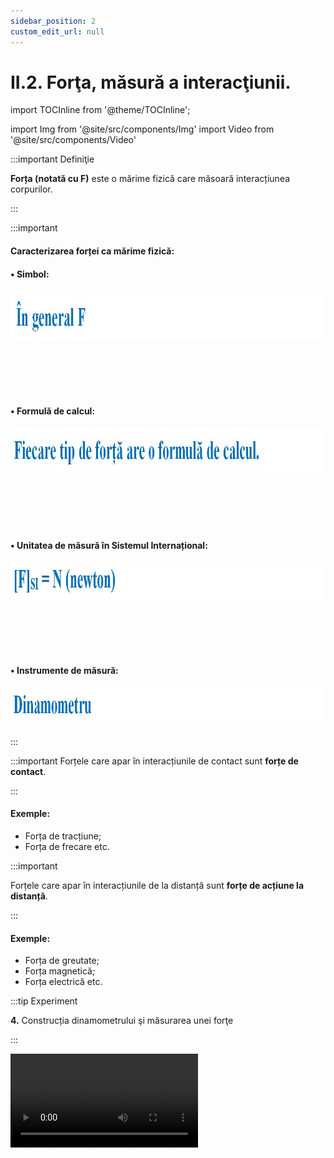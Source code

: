 ```yaml
---
sidebar_position: 2
custom_edit_url: null
---
```


# II.2.  Forţa, măsură a interacţiunii.



import TOCInline from '@theme/TOCInline';

<TOCInline toc={toc} />



import Img from '@site/src/components/Img'
import Video from '@site/src/components/Video'





:::important Definiţie
 
**Forța (notată cu F)** este o mărime fizică care măsoară interacțiunea corpurilor. 
 
:::



:::important

#### Caracterizarea forței ca mărime fizică:

#### •	Simbol: 


<Img className="img-responsive4" src="fizica/clasa7/capitolul2/2_2_Poza0_SimbolForta.jpg" width="1000" height="79" />

<br></br>
<br></br>


#### •	Formulă de calcul: 

<Img className="img-responsive4" src="fizica/clasa7/capitolul2/2_2_Poza0bis1_FormulalForta.jpg" width="1000" height="75" />

<br></br>
<br></br>


#### •	Unitatea de măsură în Sistemul Internațional:




<Img className="img-responsive4" src="fizica/clasa7/capitolul2/2_2_Poza0bis2_UnitateaDeMasuraForta_vers2.jpg" width="1000" height="60" />

<br></br>
<br></br>



#### •	Instrumente de măsură: 


<Img className="img-responsive4" src="fizica/clasa7/capitolul2/2_2_Poza0bis3_InstrumentulDeMasuraForta.jpg" width="1000" height="61" />



:::


:::important
Forțele care apar în interacțiunile de contact sunt **forțe de contact**. 

:::


#### Exemple: 

- Forța de tracțiune;
- Forța de frecare etc.



:::important

Forțele care apar în interacțiunile de la distanță sunt **forțe de acțiune la distanță**.
 
:::
 
 
#### Exemple: 

- Forța de greutate;
- Forța magnetică;
- Forța electrică etc.





:::tip Experiment

**4.** Construcția dinamometrului şi măsurarea unei forţe

:::


<Video src="https://www.youtube.com/embed/goyfUOXP2eg" />


<br></br>

**Materiale necesare:** dinamometru, corp cu cârlig.
 



**Descrierea experimentului:** 

- Observă cu atenție piesele de bază din construcția dinamometrului.
- Calculează o diviziune câți Newtoni are pe scala gradată.
- Suspendă corpul de cârligul dinamometrului.
- Citește cu ce forță acționează corpul asupra resortului dinamometrului



:::note Observaţie

Corpul acționează asupra resortului dinamometrului cu o forță de 0,2 N.

:::



**Concluzia experimentului:**

F = 0,2 N.


:::important

**1)	Dinamometrul seamănă cu un cântar de mână, dar mărimea fizică pe care o măsoară nu este masa în kg, ci forța în Newton (N).**
 
Este adevărat că și cântarul măsoară greutatea corpului suspendat de el, însă la cântar gradațiile sunt transformate în unități de masă (grame, kilograme).

_Piesa principală a dinamometrului este un resort ce se deformează elastic. Mai are o tijă cu cârlig, un ac indicator și o scală gradată în N._


:::



<Img className="img-responsive4" src="fizica/clasa7/capitolul2/2_2_Poza1_PozaConstructiaDinamometru.jpg" width="1000" height="792" />




:::important

**2) Forța este o mărime fizică vectorială** care se caracterizează prin **mărime, direcție, sens și punct de aplicație.** Ea se reprezintă printr-un segment de dreaptă mărginit de un punct și o săgeată.


:::


<Img className="img-responsive4" src="fizica/clasa7/capitolul2/2_2_Poza2_PozaForta_vers2.jpg" width="1000" height="99" />




<br></br>
<br></br>

